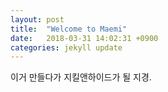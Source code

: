```yaml
---
layout: post
title:  "Welcome to Maemi"
date:   2018-03-31 14:02:31 +0900
categories: jekyll update
---
```

이거 만들다가 지킬앤하이드가 될 지경.
